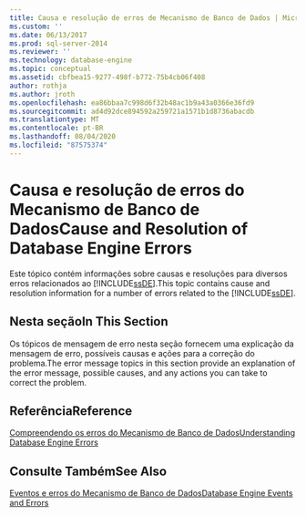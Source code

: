 ```yaml
---
title: Causa e resolução de erros de Mecanismo de Banco de Dados | Microsoft Docs
ms.custom: ''
ms.date: 06/13/2017
ms.prod: sql-server-2014
ms.reviewer: ''
ms.technology: database-engine
ms.topic: conceptual
ms.assetid: cbfbea15-9277-498f-b772-75b4cb06f408
author: rothja
ms.author: jroth
ms.openlocfilehash: ea86bbaa7c998d6f32b48ac1b9a43a0366e36fd9
ms.sourcegitcommit: ad4d92dce894592a259721a1571b1d8736abacdb
ms.translationtype: MT
ms.contentlocale: pt-BR
ms.lasthandoff: 08/04/2020
ms.locfileid: "87575374"
---
```

# <a name="cause-and-resolution-of-database-engine-errors"></a><span data-ttu-id="e9a85-102">Causa e resolução de erros do Mecanismo de Banco de Dados</span><span class="sxs-lookup"><span data-stu-id="e9a85-102">Cause and Resolution of Database Engine Errors</span></span>
  <span data-ttu-id="e9a85-103">Este tópico contém informações sobre causas e resoluções para diversos erros relacionados ao [!INCLUDE[ssDE](../includes/ssde-md.md)].</span><span class="sxs-lookup"><span data-stu-id="e9a85-103">This topic contains cause and resolution information for a number of errors related to the [!INCLUDE[ssDE](../includes/ssde-md.md)].</span></span>  
  
## <a name="in-this-section"></a><span data-ttu-id="e9a85-104">Nesta seção</span><span class="sxs-lookup"><span data-stu-id="e9a85-104">In This Section</span></span>  
 <span data-ttu-id="e9a85-105">Os tópicos de mensagem de erro nesta seção fornecem uma explicação da mensagem de erro, possíveis causas e ações para a correção do problema.</span><span class="sxs-lookup"><span data-stu-id="e9a85-105">The error message topics in this section provide an explanation of the error message, possible causes, and any actions you can take to correct the problem.</span></span>  
  
## <a name="reference"></a><span data-ttu-id="e9a85-106">Referência</span><span class="sxs-lookup"><span data-stu-id="e9a85-106">Reference</span></span>  
 [<span data-ttu-id="e9a85-107">Compreendendo os erros do Mecanismo de Banco de Dados</span><span class="sxs-lookup"><span data-stu-id="e9a85-107">Understanding Database Engine Errors</span></span>](../relational-databases/native-client-ole-db-errors/errors.md)  
  
## <a name="see-also"></a><span data-ttu-id="e9a85-108">Consulte Também</span><span class="sxs-lookup"><span data-stu-id="e9a85-108">See Also</span></span>  
 [<span data-ttu-id="e9a85-109">Eventos e erros do Mecanismo de Banco de Dados</span><span class="sxs-lookup"><span data-stu-id="e9a85-109">Database Engine Events and Errors</span></span>](../relational-databases/errors-events/database-engine-events-and-errors.md)  
  
  
